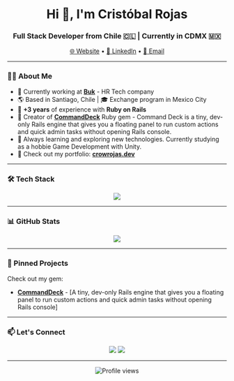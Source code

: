 <h1 align="center">Hi 👋, I'm Cristóbal Rojas</h1>
<h3 align="center">Full Stack Developer from Chile 🇨🇱 | Currently in CDMX 🇲🇽</h3>

<p align="center">
  <a href="https://crowrojas.dev">🌐 Website</a> •
  <a href="https://linkedin.com/in/crow-rojas">💼 LinkedIn</a> •
  <a href="mailto:cristobal.rojasbrito@gmail.com">📧 Email</a>
</p>

---

### 👨‍💻 About Me

- 🏢 Currently working at **[Buk](https://buk.cl)** - HR Tech company
- 🌎 Based in Santiago, Chile | 🎓 Exchange program in Mexico City
- 💎 **+3 years** of experience with **Ruby on Rails**
- 🚀 Creator of **[CommandDeck](https://github.com/crow-rojas/command_deck)** Ruby gem - Command Deck is a tiny, dev-only Rails engine that gives you a floating panel to run custom actions and quick admin tasks without opening Rails console.
- 🌱 Always learning and exploring new technologies. Currently studying as a hobbie Game Development with Unity.
- 🔗 Check out my portfolio: **[crowrojas.dev](https://crowrojas.dev)**

---

### 🛠️ Tech Stack

<p align="center">
  <img src="https://skillicons.dev/icons?i=ruby,rails,python,js,react,vue,postgres,git,docker" />
</p>

---

### 📊 GitHub Stats

<p align="center">
  <img src="https://github-readme-stats.vercel.app/api?username=crow-rojas&show_icons=true&theme=tokyonight&hide_border=true" />
</p>

---

### 📌 Pinned Projects

Check out my gem:
- **[CommandDeck](https://github.com/crow-rojas/command_deck)** - [A tiny, dev-only Rails engine that gives you a floating panel to run custom actions and quick admin tasks without opening Rails console]

---

### 📫 Let's Connect

<p align="center">
  <a href="https://crowrojas.dev"><img src="https://img.shields.io/badge/Website-crowrojas.dev-blue?style=for-the-badge&logo=google-chrome&logoColor=white"/></a>
  <a href="https://linkedin.com/in/crow-rojas"><img src="https://img.shields.io/badge/LinkedIn-0077B5?style=for-the-badge&logo=linkedin&logoColor=white"/></a>
</p>

---

<p align="center">
  <img src="https://komarev.com/ghpvc/?username=crow-rojas&label=Profile%20views&color=0e75b6&style=flat" alt="Profile views" />
</p>
